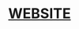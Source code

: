 <!-- <a href="https://narikodanhridul.github.io/me/" style="color: #fff;font-size: 50px;font-weight: bold;border-radius: 50px; background-color: #555; padding:5px 20px 10px 20px; text-decoration: none; cursor:pointer"><img src="me.png" height="80px" style="filter: grayscale()"> Website</a> -->

# [WEBSITE](https://narikodanhridul.github.io/me)